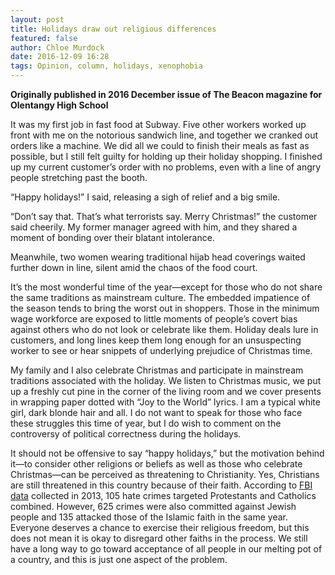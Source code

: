 ```yaml
---
layout: post
title: Holidays draw out religious differences
featured: false
author: Chloe Murdock
date: 2016-12-09 16:28
tags: Opinion, column, holidays, xenophobia
---
```


**Originally published in 2016 December issue of The Beacon magazine for Olentangy High School**

It was my first job in fast food at Subway. Five other workers worked up front with me on the notorious sandwich line, and together we cranked out orders like a machine. We did all we could to finish their meals as fast as possible, but I still felt guilty for holding up their holiday shopping. I finished up my current customer’s order with no problems, even with a line of angry people stretching past the booth.

“Happy holidays!” I said, releasing a sigh of relief and a big smile.

“Don’t say that. That’s what terrorists say. Merry Christmas!” the customer said cheerily. My former manager agreed with him, and they shared a moment of bonding over their blatant intolerance.

Meanwhile, two women wearing traditional hijab head coverings waited further down in line, silent amid the chaos of the food court.

It’s the most wonderful time of the year—except for those who do not share the same traditions as mainstream culture. The embedded impatience of the season tends to bring the worst out in shoppers. Those in the minimum wage workforce are exposed to little moments of people’s covert bias against others who do not look or celebrate like them. Holiday deals lure in customers, and long lines keep them long enough for an unsuspecting worker to see or hear snippets of underlying prejudice of Christmas time.

My family and I also celebrate Christmas and participate in mainstream traditions associated with the holiday. We listen to Christmas music, we put up a freshly cut pine in the corner of the living room and we cover presents in wrapping paper dotted with “Joy to the World” lyrics. I am a typical white girl, dark blonde hair and all. I do not want to speak for those who face these struggles this time of year, but I do wish to comment on the controversy of political correctness during the holidays.

It should not be offensive to say “happy holidays,” but the motivation behind it—to consider other religions or beliefs as well as those who celebrate Christmas—can be perceived as threatening to Christianity. Yes, Christians are still threatened in this country because of their faith. According to [FBI data](https://ucr.fbi.gov/hate-crime/2013/topic-pages/victims/victims_final) collected in 2013, 105 hate crimes targeted Protestants and Catholics combined. However, 625 crimes were also committed against Jewish people and 135 attacked those of the Islamic faith in the same year. Everyone deserves a chance to exercise their religious freedom, but this does not mean it is okay to disregard other faiths in the process. We still have a long way to go toward acceptance of all people in our melting pot of a country, and this is just one aspect of the problem.

